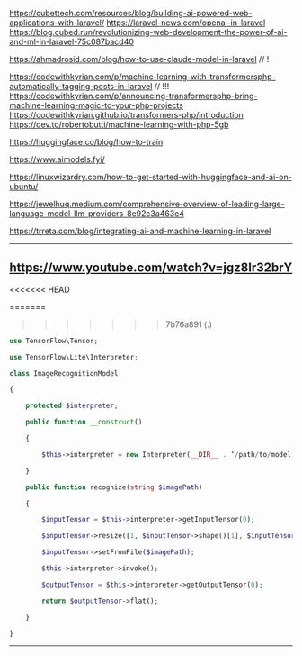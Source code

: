https://cubettech.com/resources/blog/building-ai-powered-web-applications-with-laravel/
https://laravel-news.com/openai-in-laravel
https://blog.cubed.run/revolutionizing-web-development-the-power-of-ai-and-ml-in-laravel-75c087bacd40

https://ahmadrosid.com/blog/how-to-use-claude-model-in-laravel  // !

https://codewithkyrian.com/p/machine-learning-with-transformersphp-automatically-tagging-posts-in-laravel // !!!
https://codewithkyrian.com/p/announcing-transformersphp-bring-machine-learning-magic-to-your-php-projects
https://codewithkyrian.github.io/transformers-php/introduction
https://dev.to/robertobutti/machine-learning-with-php-5gb

https://huggingface.co/blog/how-to-train 

https://www.aimodels.fyi/

https://linuxwizardry.com/how-to-get-started-with-huggingface-and-ai-on-ubuntu/

https://jewelhuq.medium.com/comprehensive-overview-of-leading-large-language-model-llm-providers-8e92c3a463e4

https://trreta.com/blog/integrating-ai-and-machine-learning-in-laravel


-----
https://www.youtube.com/watch?v=jgz8lr32brY
----- 

<<<<<<< HEAD

=======
>>>>>>> 7b76a891 (.)

~~~php
use TensorFlow\Tensor;

use TensorFlow\Lite\Interpreter;

class ImageRecognitionModel

{

    protected $interpreter;

    public function __construct()

    {

        $this->interpreter = new Interpreter(__DIR__ . ‘/path/to/model.tflite’);

    }

    public function recognize(string $imagePath)

    {

        $inputTensor = $this->interpreter->getInputTensor(0);

        $inputTensor->resize([1, $inputTensor->shape()[1], $inputTensor->shape()[2], $inputTensor->shape()[3]]);

        $inputTensor->setFromFile($imagePath);

        $this->interpreter->invoke();

        $outputTensor = $this->interpreter->getOutputTensor(0);

        return $outputTensor->flat();

    }

}
~~~

------------


